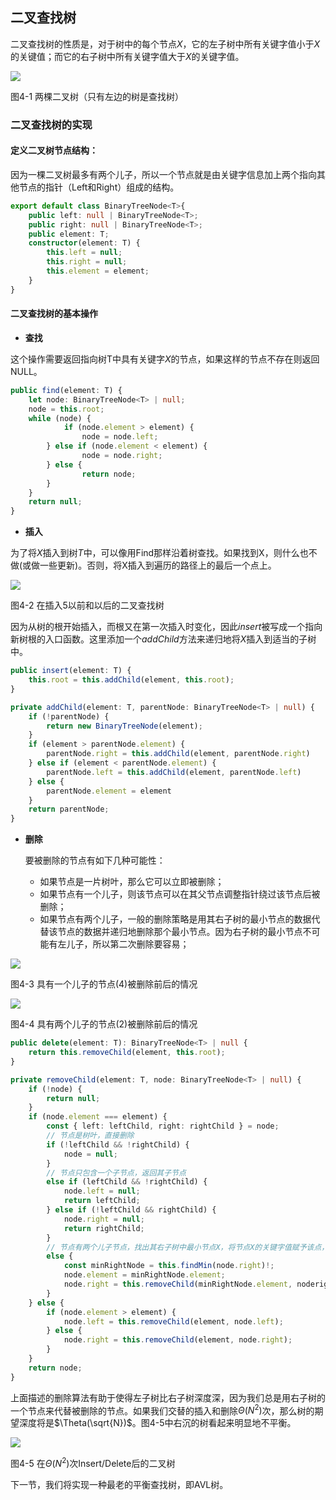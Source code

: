## 二叉查找树

二叉查找树的性质是，对于树中的每个节点$X$，它的左子树中所有关键字值小于$X$的关键值；而它的右子树中所有关键字值大于$X$的关键字值。

<image src="../../../Images/ch4/binary_search_tree.png">

图4-1 两棵二叉树（只有左边的树是查找树）

### 二叉查找树的实现

#### 定义二叉树节点结构：
因为一棵二叉树最多有两个儿子，所以一个节点就是由关键字信息加上两个指向其他节点的指针（Left和Right）组成的结构。

``` typescript
export default class BinaryTreeNode<T>{
    public left: null | BinaryTreeNode<T>;
    public right: null | BinaryTreeNode<T>;
    public element: T;
    constructor(element: T) {
        this.left = null;
        this.right = null;
        this.element = element;
    }
}
```

#### 二叉查找树的基本操作

- **查找**

这个操作需要返回指向树T中具有关键字$X$的节点，如果这样的节点不存在则返回NULL。

``` typescript
public find(element: T) {
    let node: BinaryTreeNode<T> | null;
    node = this.root;
    while (node) {
            if (node.element > element) {
                node = node.left;
        } else if (node.element < element) {
                node = node.right;
        } else {
                return node;
        }
    }
    return null;
}
```

- **插入**
  
为了将$X$插入到树$T$中，可以像用Find那样沿着树查找。如果找到X，则什么也不做(或做一些更新)。否则，将X插入到遍历的路径上的最后一个点上。

<image src="../../../Images/ch4/bst_insert.png"/>

图4-2 在插入5以前和以后的二叉查找树

因为从树的根开始插入，而根又在第一次插入时变化，因此$insert$被写成一个指向新树根的入口函数。这里添加一个$addChild$方法来递归地将$X$插入到适当的子树中。

``` typescript
public insert(element: T) {
    this.root = this.addChild(element, this.root);
}

private addChild(element: T, parentNode: BinaryTreeNode<T> | null) {
    if (!parentNode) {
        return new BinaryTreeNode(element);
    }
    if (element > parentNode.element) {
        parentNode.right = this.addChild(element, parentNode.right)
    } else if (element < parentNode.element) {
        parentNode.left = this.addChild(element, parentNode.left)
    } else {
        parentNode.element = element
    }
    return parentNode;
}
```

- **删除**
  
  要被删除的节点有如下几种可能性：

  - 如果节点是一片树叶，那么它可以立即被删除；
  - 如果节点有一个儿子，则该节点可以在其父节点调整指针绕过该节点后被删除；
  - 如果节点有两个儿子，一般的删除策略是用其右子树的最小节点的数据代替该节点的数据并递归地删除那个最小节点。因为右子树的最小节点不可能有左儿子，所以第二次删除要容易；

<image src="../../../Images/ch4/bst_delete1.png"/>

图4-3 具有一个儿子的节点(4)被删除前后的情况

<image src="../../../Images/ch4/bst_delete1.png"/>

图4-4 具有两个儿子的节点(2)被删除前后的情况

``` typescript
public delete(element: T): BinaryTreeNode<T> | null {
    return this.removeChild(element, this.root);
}

private removeChild(element: T, node: BinaryTreeNode<T> | null) {
    if (!node) {
        return null;
    }
    if (node.element === element) {
        const { left: leftChild, right: rightChild } = node;
        // 节点是树叶，直接删除
        if (!leftChild && !rightChild) {
            node = null;
        }
        // 节点只包含一个子节点，返回其子节点
        else if (leftChild && !rightChild) {
            node.left = null;
            return leftChild;
        } else if (!leftChild && rightChild) {
            node.right = null;
            return rightChild;
        }
        // 节点有两个儿子节点，找出其右子树中最小节点X，将节点X的关键字值赋予该点，然后删除X节点
        else {
            const minRightNode = this.findMin(node.right)!;
            node.element = minRightNode.element;
            node.right = this.removeChild(minRightNode.element, noderight);
        }
    } else {
        if (node.element > element) {
            node.left = this.removeChild(element, node.left);
        } else {
            node.right = this.removeChild(element, node.right);
        }
    }
    return node;
}
```

上面描述的删除算法有助于使得左子树比右子树深度深，因为我们总是用右子树的一个节点来代替被删除的节点。如果我们交替的插入和删除$\Theta(N^2)$次，那么树的期望深度将是$\Theta(\sqrt{N})$。图4-5中右沉的树看起来明显地不平衡。

<image  src="../../../Images/ch4/bst_insert_delete.png"/>

图4-5 在$\Theta(N^2)$次Insert/Delete后的二叉树

下一节，我们将实现一种最老的平衡查找树，即AVL树。